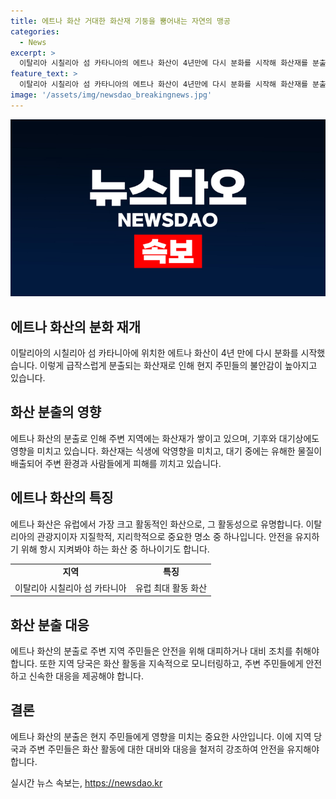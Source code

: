```yaml
---
title: 에트나 화산 거대한 화산재 기둥을 뿜어내는 자연의 맹공
categories:
  - News
excerpt: >
  이탈리아 시칠리아 섬 카타니아의 에트나 화산이 4년만에 다시 분화를 시작해 화산재를 분출하고 있는 가운데, 현지시간 7일에 관측되었다.
feature_text: >
  이탈리아 시칠리아 섬 카타니아의 에트나 화산이 4년만에 다시 분화를 시작해 화산재를 분출하고 있는 가운데, 현지시간 7일에 관측되었다.
image: '/assets/img/newsdao_breakingnews.jpg'
---
```


<p><img src="/assets/img/newsdao_breakingnews.jpg" alt="bookingtag 속보" /></p>

<h2 data-ke-size="size26">에트나 화산의 분화 재개</h2>

<p data-ke-size="size16">이탈리아의 시칠리아 섬 카타니아에 위치한 에트나 화산이 4년 만에 다시 분화를 시작했습니다. 이렇게 급작스럽게 분출되는 화산재로 인해 현지 주민들의 불안감이 높아지고 있습니다.</p>

<h2 data-ke-size="size26">화산 분출의 영향</h2>

<p data-ke-size="size16">에트나 화산의 분출로 인해 주변 지역에는 화산재가 쌓이고 있으며, 기후와 대기상에도 영향을 미치고 있습니다. 화산재는 식생에 악영향을 미치고, 대기 중에는 유해한 물질이 배출되어 주변 환경과 사람들에게 피해를 끼치고 있습니다.</p>

<h2 data-ke-size="size26">에트나 화산의 특징</h2>

<p data-ke-size="size16">에트나 화산은 유럽에서 가장 크고 활동적인 화산으로, 그 활동성으로 유명합니다. 이탈리아의 관광지이자 지질학적, 지리학적으로 중요한 명소 중 하나입니다. 안전을 유지하기 위해 항시 지켜봐야 하는 화산 중 하나이기도 합니다.</p>

<table>
  <tr>
    <td style="text-align: center; height: 17px;"><b>지역</b></td>
    <td style="text-align: center; height: 17px;"><b>특징</b></td>
  </tr>
  <tr>
    <td style="text-align: center; height: 17px;">이탈리아 시칠리아 섬 카타니아</td>
    <td style="text-align: center; height: 17px;">유럽 최대 활동 화산</td>
  </tr>
</table>

<h2 data-ke-size="size26">화산 분출 대응</h2>

<p data-ke-size="size16">에트나 화산의 분출로 주변 지역 주민들은 안전을 위해 대피하거나 대비 조치를 취해야 합니다. 또한 지역 당국은 화산 활동을 지속적으로 모니터링하고, 주변 주민들에게 안전하고 신속한 대응을 제공해야 합니다.</p>

<h2 data-ke-size="size26">결론</h2>

<p data-ke-size="size16">에트나 화산의 분출은 현지 주민들에게 영향을 미치는 중요한 사안입니다. 이에 지역 당국과 주변 주민들은 화산 활동에 대한 대비와 대응을 철저히 강조하여 안전을 유지해야 합니다.</p>
실시간 뉴스 속보는, <a href="https://newsdao.kr" rel="dofollow">https://newsdao.kr</a>


